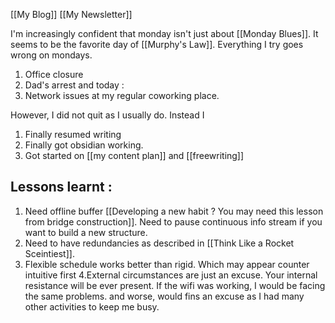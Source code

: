 [[My Blog]]
[[My Newsletter]]

I'm increasingly confident that monday isn't just about [[Monday Blues]]. It seems to be the favorite day of [[Murphy's Law]]. Everything I try goes wrong on mondays.

1. Office closure
2. Dad's arrest and today :
3. Network issues at my regular coworking place.


However, I did not quit as I usually do. Instead I
1. Finally resumed writing
2. Finally got obsidian working.
3. Got started on [[my content plan]] and [[freewriting]]


## Lessons learnt :
1. Need offline buffer [[Developing a new habit ? You may need this lesson from bridge construction]]. Need to pause continuous info stream if you want to build a new structure.
2. Need to have redundancies as described in [[Think Like a Rocket Sceintiest]].
3. Flexible schedule works better than rigid. Which may appear counter intuitive first
4.External circumstances are just an excuse. Your internal resistance will be ever present. 
If the wifi was working, I would be facing the same problems. and worse, would fins an excuse as I had many other activities to keep me busy.

	
